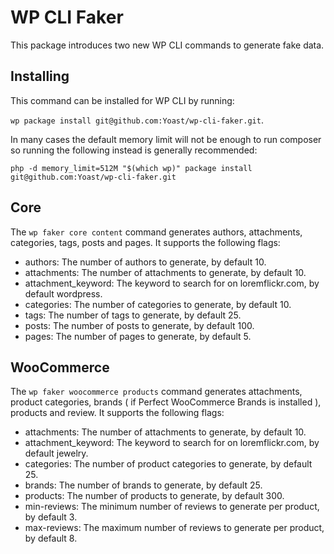 # WP CLI Faker

This package introduces two new WP CLI commands to generate fake data.

## Installing

This command can be installed for WP CLI by running:

`wp package install git@github.com:Yoast/wp-cli-faker.git`.

In many cases the default memory limit will not be enough to run composer so running the following instead is generally recommended:

`php -d memory_limit=512M "$(which wp)" package install git@github.com:Yoast/wp-cli-faker.git`


## Core

The `wp faker core content` command generates authors, attachments, categories, tags, posts and pages. It supports the following flags:
- authors: The number of authors to generate, by default 10.
- attachments: The number of attachments to generate, by default 10.
- attachment_keyword: The keyword to search for on loremflickr.com, by default wordpress.
- categories: The number of categories to generate, by default 10.
- tags: The number of tags to generate, by default 25.
- posts: The number of posts to generate, by default 100.
- pages: The number of pages to generate, by default 5.

## WooCommerce

The `wp faker woocommerce products` command generates attachments, product categories, brands ( if Perfect WooCommerce Brands is installed ), products and review. It supports the following flags:
- attachments: The number of attachments to generate, by default 10.
- attachment_keyword: The keyword to search for on loremflickr.com, by default jewelry.
- categories: The number of product categories to generate, by default 25.
- brands: The number of brands to generate, by default 25.
- products: The number of products to generate, by default 300.
- min-reviews: The minimum number of reviews to generate per product, by default 3.
- max-reviews: The maximum number of reviews to generate per product, by default 8.
